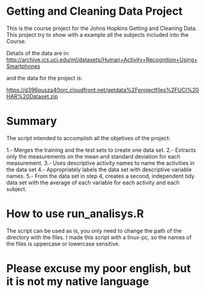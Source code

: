 # Getting and Cleaning Data Project

This is the course project for the Johns Hopkins Getting and Cleaning Data.
This project try to show with a example all the subjects included into the Course.

Details of the data are in:
http://archive.ics.uci.edu/ml/datasets/Human+Activity+Recognition+Using+Smartphones

and the data for the project is:

https://d396qusza40orc.cloudfront.net/getdata%2Fprojectfiles%2FUCI%20HAR%20Dataset.zip

# Summary

The script intended to accomplish all the objetives of the project:

1.- Merges the training and the test sets to create one data set.
2.- Extracts only the measurements on the mean and standard deviation for each measurement.
3.- Uses descriptive activity names to name the activities in the data set
4.- Appropriately labels the data set with descriptive variable names.
5.- From the data set in step 4, creates a second, independent tidy data set with the average of each variable for each activity and each subject.

# How to use run_analisys.R

The script can be used as is, you only need to change the path of the directory with the files.
I made this script with a linux-pc, so the names of the files is uppercase or lowercase sensitive.


# Please excuse my poor english, but it is not my native language
